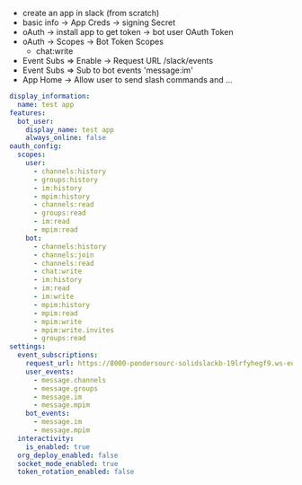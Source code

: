 - create an app in slack (from scratch)
- basic info -> App Creds -> signing Secret
- oAuth -> install app to get token -> bot user OAuth Token 
- oAuth -> Scopes -> Bot Token Scopes
    - chat:write
- Event Subs => Enable -> Request URL /slack/events
- Event Subs => Sub to bot events 'message:im'
- App Home -> Allow user to send slash commands and ...

```yaml
display_information:
  name: test app
features:
  bot_user:
    display_name: test app
    always_online: false
oauth_config:
  scopes:
    user:
      - channels:history
      - groups:history
      - im:history
      - mpim:history
      - channels:read
      - groups:read
      - im:read
      - mpim:read
    bot:
      - channels:history
      - channels:join
      - channels:read
      - chat:write
      - im:history
      - im:read
      - im:write
      - mpim:history
      - mpim:read
      - mpim:write
      - mpim:write.invites
      - groups:read
settings:
  event_subscriptions:
    request_url: https://8000-pondersourc-solidslackb-19lrfyhegf9.ws-eu104.gitpod.io/slack/events
    user_events:
      - message.channels
      - message.groups
      - message.im
      - message.mpim
    bot_events:
      - message.im
      - message.mpim
  interactivity:
    is_enabled: true
  org_deploy_enabled: false
  socket_mode_enabled: true
  token_rotation_enabled: false
```